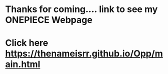 # Thanks for coming.... link to see my ONEPIECE Webpage

# Click here https://thenameisrr.github.io/Opp/main.html
